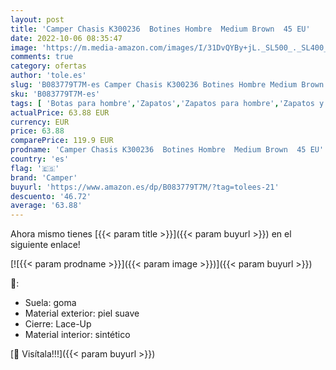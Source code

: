```yaml
---
layout: post
title: 'Camper Chasis K300236  Botines Hombre  Medium Brown  45 EU'
date: 2022-10-06 08:35:47
image: 'https://m.media-amazon.com/images/I/31DvQYBy+jL._SL500_._SL400_.jpg'
comments: true
category: ofertas
author: 'tole.es'
slug: 'B083779T7M-es Camper Chasis K300236 Botines Hombre Medium Brown 45 EU'
sku: 'B083779T7M-es'
tags: [ 'Botas para hombre','Zapatos','Zapatos para hombre','Zapatos y complementos','botines','camper','🇪🇸', ]
actualPrice: 63.88 EUR
currency: EUR
price: 63.88
comparePrice: 119.9 EUR
prodname: 'Camper Chasis K300236  Botines Hombre  Medium Brown  45 EU'
country: 'es'
flag: '🇪🇸'
brand: 'Camper'
buyurl: 'https://www.amazon.es/dp/B083779T7M/?tag=tolees-21'
descuento: '46.72'
average: '63.88'
---
```


Ahora mismo tienes [{{< param title >}}]({{< param buyurl >}}) en el siguiente enlace!

[![{{< param prodname >}}]({{< param image >}})]({{< param buyurl >}})

🔎:

- Suela: goma
- Material exterior: piel suave
- Cierre: Lace-Up
- Material interior: sintético

[🛒 Visítala!!!]({{< param buyurl >}})
